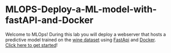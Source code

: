 # MLOPS-Deploy-a-ML-model-with-fastAPI-and-Docker
Welcome to MLOps! During this lab you will deploy a webserver that hosts a predictive model trained on the [wine dataset](https://scikit-learn.org/stable/modules/generated/sklearn.datasets.load_wine.html#sklearn.datasets.load_wine) using [FastApi](https://fastapi.tiangolo.com/) and [Docker](https://www.docker.com/).
[Click here to get started](./no-batch/README.md)!

